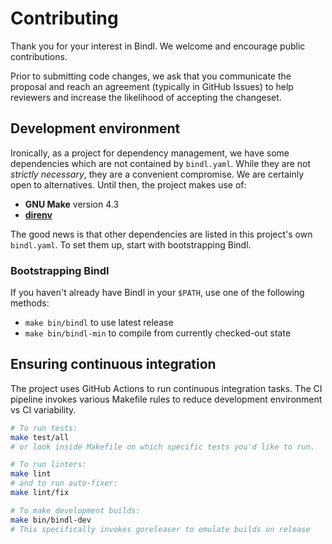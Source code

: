 # Contributing

Thank you for your interest in Bindl. We welcome and encourage public contributions.

Prior to submitting code changes, we ask that you communicate the proposal and reach an agreement (typically in GitHub Issues) to help reviewers and increase the likelihood of accepting the changeset.

## Development environment

Ironically, as a project for dependency management, we have some dependencies which are not contained by `bindl.yaml`. While they are not _strictly necessary_, they are a convenient compromise. We are certainly open to alternatives. Until then, the project makes use of:

- **GNU Make** version 4.3
- [**direnv**](https://direnv.net)

The good news is that other dependencies are listed in this project's own `bindl.yaml`. To set them up, start with bootstrapping Bindl.

### Bootstrapping Bindl

If you haven't already have Bindl in your `$PATH`, use one of the following methods:

- `make bin/bindl` to use latest release
- `make bin/bindl-min` to compile from currently checked-out state

## Ensuring continuous integration

The project uses GitHub Actions to run continuous integration tasks. The CI pipeline invokes various Makefile rules to reduce development environment vs CI variability.

```bash
# To run tests:
make test/all
# or look inside Makefile on which specific tests you'd like to run.

# To run linters:
make lint
# and to run auto-fixer:
make lint/fix

# To make development builds:
make bin/bindl-dev
# This specifically invokes goreleaser to emulate builds on release
```
